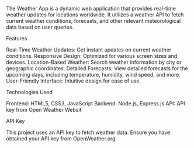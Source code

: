 The Weather App is a dynamic web application that provides real-time weather updates for locations worldwide.
It utilizes a weather API to fetch current weather conditions, forecasts, and other relevant meteorological data based on user queries.

Features

Real-Time Weather Updates: Get instant updates on current weather conditions.
Responsive Design: Optimized for various screen sizes and devices.
Location-Based Weather: Search weather information by city or geographic coordinates.
Detailed Forecasts: View detailed forecasts for the upcoming days, including temperature, humidity, wind speed, and more.
User-Friendly Interface: Intuitive design for ease of use.

Technologies Used

Frontend: HTML5, CSS3, JavaScript
Backend: Node.js, Express.js
API: API key from Open Weather Websit


API Key

This project uses an API key to fetch weather data. Ensure you have obtained your API key from OpenWeather.org
